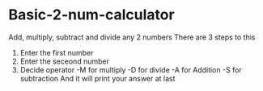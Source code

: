 # Basic-2-num-calculator
Add, multiply, subtract and divide any 2 numbers
There are 3 steps to this 
1. Enter the first number
2. Enter the seceond number
3. Decide operator
	-M for multiply
	-D for divide
	-A for Addition 
	-S for subtraction
And it will print your answer at last
